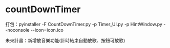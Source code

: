 # countDownTimer

打包：pyinstaller -F CountDownTimer.py -p Timer_UI.py -p HintWindow.py --noconsole --icon=icon.ico

未來計畫：新增放音樂功能(計時結束自動放歌、按鈕可放歌)
